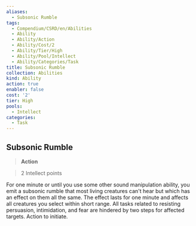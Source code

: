 ```yaml
---
aliases:
  - Subsonic Rumble
tags:
  - Compendium/CSRD/en/Abilities
  - Ability
  - Ability/Action
  - Ability/Cost/2
  - Ability/Tier/High
  - Ability/Pool/Intellect
  - Ability/Categories/Task
title: Subsonic Rumble
collection: Abilities
kind: Ability
action: true
enabler: false
cost: '2'
tier: High
pools:
  - Intellect
categories:
  - Task
---
```

## Subsonic Rumble    
>**Action**    
>2 Intellect points  
    
For one minute or until you use some other sound manipulation ability, you emit a subsonic rumble that most living creatures can't hear but which has an effect on them all the same. The effect lasts for one minute and affects all creatures you select within short range. All tasks related to resisting persuasion, intimidation, and fear are hindered by two steps for affected targets. Action to initiate.
